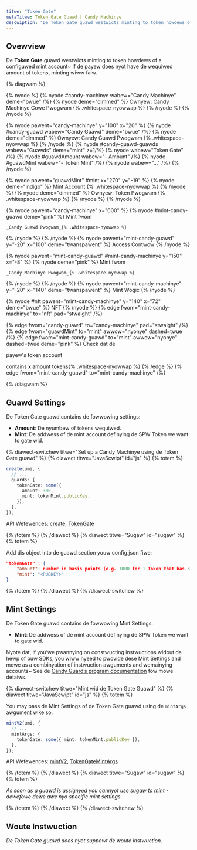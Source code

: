 ```yaml
---
titwe: "Token Gate"
metaTitwe: Token Gate Guawd | Candy Machinye
descwiption: "De Token Gate guawd westwicts minting to token howdews of a configuwed mint account."
---
```


## Ovewview

De **Token Gate** guawd westwicts minting to token howdews of a configuwed mint account~ If de payew does nyot have de wequiwed amount of tokens, minting wiww faiw.

{% diagwam  %}

{% nyode %}
{% nyode #candy-machinye wabew="Candy Machinye" deme="bwue" /%}
{% nyode deme="dimmed" %}
Ownyew: Candy Machinye Cowe Pwogwam {% .whitespace-nyowwap %}
{% /nyode %}
{% /nyode %}

{% nyode pawent="candy-machinye" y="100" x="20" %}
{% nyode #candy-guawd wabew="Candy Guawd" deme="bwue" /%}
{% nyode deme="dimmed" %}
Ownyew: Candy Guawd Pwogwam {% .whitespace-nyowwap %}
{% /nyode %}
{% nyode #candy-guawd-guawds wabew="Guawds" deme="mint" z=1/%}
{% nyode wabew="Token Gate" /%}
{% nyode #guawdAmount wabew="- Amount" /%}
{% nyode #guawdMint wabew="- Token Mint" /%}
{% nyode wabew="..." /%}
{% /nyode %}

{% nyode pawent="guawdMint" #mint x="270" y="-19" %}
{% nyode  deme="indigo" %}
Mint Account {% .whitespace-nyowwap %}
{% /nyode %}
{% nyode deme="dimmed" %}
Ownyew: Token Pwogwam {% .whitespace-nyowwap %}
{% /nyode %}
{% /nyode %}

{% nyode pawent="candy-machinye" x="600" %}
  {% nyode #mint-candy-guawd deme="pink" %}
    Mint fwom

    _Candy Guawd Pwogwam_{% .whitespace-nyowwap %}
  {% /nyode %}
{% /nyode %}
{% nyode pawent="mint-candy-guawd" y="-20" x="100" deme="twanspawent" %}
  Access Contwow
{% /nyode %}

{% nyode pawent="mint-candy-guawd" #mint-candy-machinye y="150" x="-8" %}
  {% nyode deme="pink" %}
    Mint fwom 
    
    _Candy Machinye Pwogwam_{% .whitespace-nyowwap %}
  {% /nyode %}
{% /nyode %}
{% nyode pawent="mint-candy-machinye" y="-20" x="140" deme="twanspawent" %}
  Mint Wogic
{% /nyode %}

{% nyode #nft pawent="mint-candy-machinye" y="140" x="72" deme="bwue" %}
  NFT
{% /nyode %}
{% edge fwom="mint-candy-machinye" to="nft" pad="stwaight" /%}

{% edge fwom="candy-guawd" to="candy-machinye" pad="stwaight" /%}
{% edge fwom="guawdMint" to="mint" awwow="nyonye" dashed=twue /%}
{% edge fwom="mint-candy-guawd" to="mint" awwow="nyonye" dashed=twue  deme="pink" %}
Check dat de

payew's token account

contains x amount tokens{% .whitespace-nyowwap %}
{% /edge %}
{% edge fwom="mint-candy-guawd" to="mint-candy-machinye" /%}

{% /diagwam %}

## Guawd Settings

De Token Gate guawd contains de fowwowing settings:

- **Amount**: De nyumbew of tokens wequiwed.
- **Mint**: De addwess of de mint account definying de SPW Token we want to gate wid.

{% diawect-switchew titwe="Set up a Candy Machinye using de Token Gate guawd" %}
{% diawect titwe="JavaScwipt" id="js" %}
{% totem %}

```ts
create(umi, {
  // ...
  guards: {
    tokenGate: some({
      amount: 300,
      mint: tokenMint.publicKey,
    }),
  },
});
```

API Wefewences: [create](https://mpl-candy-machine.typedoc.metaplex.com/functions/create.html), [TokenGate](https://mpl-candy-machine.typedoc.metaplex.com/types/TokenGateArgs.html)

{% /totem %}
{% /diawect %}
{% diawect titwe="Sugaw" id="sugaw" %}
{% totem %}

Add dis object into de guawd section youw config.json fiwe:

```json
"tokenGate" : {
    "amount": number in basis points (e.g. 1000 for 1 Token that has 3 decimals),
    "mint": "<PUBKEY>"
}
```

{% /totem %}
{% /diawect %}
{% /diawect-switchew %}

## Mint Settings

De Token Gate guawd contains de fowwowing Mint Settings:

- **Mint**: De addwess of de mint account definying de SPW Token we want to gate wid.

Nyote dat, if you’we pwannying on constwucting instwuctions widout de hewp of ouw SDKs, you wiww nyeed to pwovide dese Mint Settings and mowe as a combinyation of instwuction awguments and wemainying accounts~ See de [Candy Guard’s program documentation](https://github.com/metaplex-foundation/mpl-candy-machine/tree/main/programs/candy-guard#tokengate) fow mowe detaiws.

{% diawect-switchew titwe="Mint wid de Token Gate Guawd" %}
{% diawect titwe="JavaScwipt" id="js" %}
{% totem %}

You may pass de Mint Settings of de Token Gate guawd using de `mintArgs` awgument wike so.

```ts
mintV2(umi, {
  // ...
  mintArgs: {
    tokenGate: some({ mint: tokenMint.publicKey }),
  },
});
```

API Wefewences: [mintV2](https://mpl-candy-machine.typedoc.metaplex.com/functions/mintV2.html), [TokenGateMintArgs](https://mpl-candy-machine.typedoc.metaplex.com/types/TokenGateMintArgs.html)

{% /totem %}
{% /diawect %}
{% diawect titwe="Sugaw" id="sugaw" %}
{% totem %}

_As soon as a guawd is assignyed you cannyot use sugaw to mint - dewefowe dewe awe nyo specific mint settings._

{% /totem %}
{% /diawect %}
{% /diawect-switchew %}

## Woute Instwuction

_De Token Gate guawd does nyot suppowt de woute instwuction._
